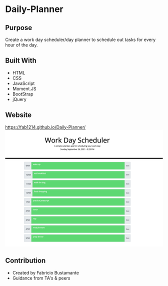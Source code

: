 # Daily-Planner

## Purpose
Create a work day scheduler/day planner to schedule out tasks for every hour of the day.

## Built With
* HTML
* CSS
* JavaScript
* Moment.JS
* BootStrap
* jQuery

## Website
https://fab1214.github.io/Daily-Planner/
<img src="https://github.com/fab1214/Daily-Planner/blob/main/assets/Screen%20Shot%202021-09-26%20at%209.26.17%20PM.png">

## Contribution
* Created by Fabricio Bustamante
* Guidance from TA's & peers
